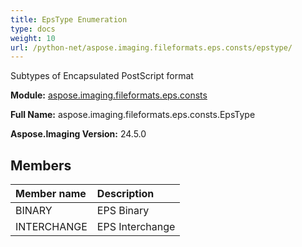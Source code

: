 ```yaml
---
title: EpsType Enumeration
type: docs
weight: 10
url: /python-net/aspose.imaging.fileformats.eps.consts/epstype/
---
```


Subtypes of Encapsulated PostScript format

**Module:** [aspose.imaging.fileformats.eps.consts](/imaging/python-net/aspose.imaging.fileformats.eps.consts/)

**Full Name:** aspose.imaging.fileformats.eps.consts.EpsType

**Aspose.Imaging Version:** 24.5.0

## **Members**
| **Member name** | **Description** |
| :- | :- |
| BINARY | EPS Binary |
| INTERCHANGE | EPS Interchange |
